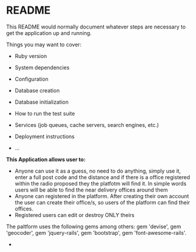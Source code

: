 # README

This README would normally document whatever steps are necessary to get the
application up and running.

Things you may want to cover:

* Ruby version

* System dependencies

* Configuration

* Database creation

* Database initialization

* How to run the test suite

* Services (job queues, cache servers, search engines, etc.)

* Deployment instructions

* ...
<p> 
	<b>This Application allows user to:</b>
	<ul>
		<li> Anyone can use it as a guess, no need to do anything, simply use it, enter a full post code and the distance and if there is a office registered within the radio proposed they the platfotm will find it. In simple words users will be able to find the near delivery offices around them</li>
		<li> Anyone can registered in the platform. After creating their own account the user can create their office/s, so users of the platform can find their offices.</li>
		<li> Registered users can edit or destroy ONLY theirs</li> 
	</ul>
</p>
<p>
	The paltform uses the following gems among others:
	gem 'devise', gem 'geocoder', gem 'jquery-rails', gem 'bootstrap', gem 'font-awesome-rails'.
</p>


- 
